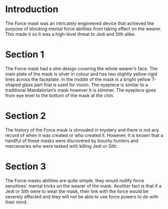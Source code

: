 # Introduction

The Force mask was an intricately engineered device that achieved the purpose of blocking mental force abilities from taking effect on the wearer.
This made it so it was a high-level threat to Jedi and Sith alike.

# Section 1

The Force mask had a slim design covering the whole wearer’s face.
The main plate of the mask is silver in colour and has two slightly yellow rigid lines across the faceplate.
In the middle of the mask is a bright yellow T-shaped glass part that is used for vision.
The eyepiece is similar to a traditional Mandalorian’s mask however it is slimmer.
The eyepiece goes from eye level to the bottom of the mask at the chin.

# Section 2

The history of the Force mask is shrouded in mystery and there is not any record of when it was created or who created it.
However, it is known that a handful of these masks were discovered by bounty hunters and mercenaries who were tasked with killing Jedi or Sith.

# Section 3

The Force masks abilities are quite simple, they would nullify force sensitives’ mental tricks on the wearer of the mask.
Another fact is that if a Jedi or Sith were to wear the mask, their link with the force would be severely affected and they will not be able to use force powers to do with their mind.
